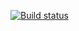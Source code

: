 [![Build status](https://ci.appveyor.com/api/projects/status/0ufb9o2k62jjjd1p?svg=true)](https://ci.appveyor.com/project/SlivaIvan/character-main)